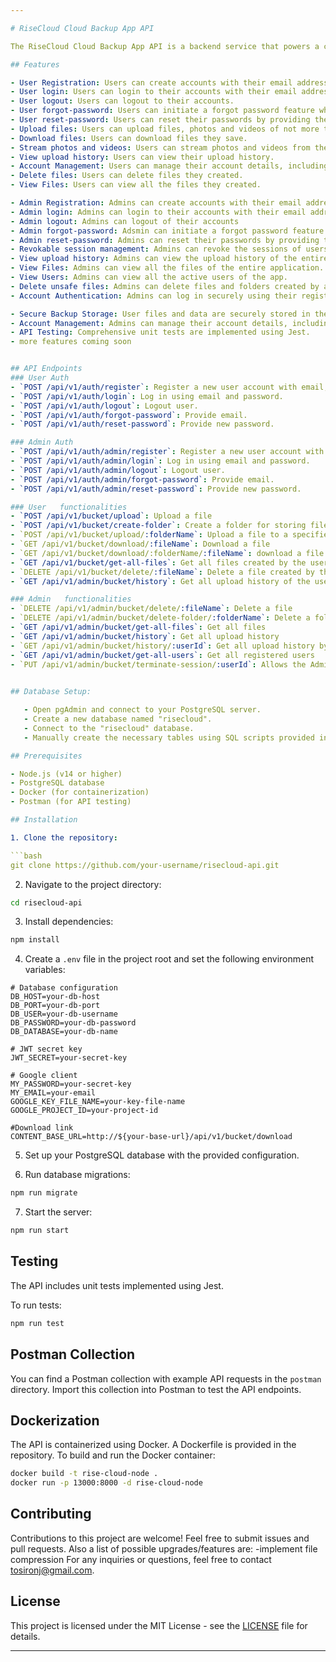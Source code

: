 ```yaml
---

# RiseCloud Cloud Backup App API

The RiseCloud Cloud Backup App API is a backend service that powers a cloud backup system. It allows users to securely create accounts and manage their backups in the cloud. This API is built using TypeScript, Node.js, Express, PostgreSQL, and Jest for testing.

## Features

- User Registration: Users can create accounts with their email address, password, and full name.
- User login: Users can login to their accounts with their email address and password.
- User logout: Users can logout to their accounts.
- User forgot-password: Users can initiate a forgot password feature which sends an authentication token to their provided emails.
- User reset-password: Users can reset their passwords by providing the authenticated token sent to their email and thereafter receive a confirmatory email.
- Upload files: Users can upload files, photos and videos of not more than 200mb.
- Download files: Users can download files they save.
- Stream photos and videos: Users can stream photos and videos from the cloud.
- View upload history: Users can view their upload history.
- Account Management: Users can manage their account details, including password reset.
- Delete files: Users can delete files they created.
- View Files: Users can view all the files they created.

- Admin Registration: Admins can create accounts with their email address, password, and full name.
- Admin login: Admins can login to their accounts with their email address and password.
- Admin logout: Admins can logout of their accounts  
- Admin forgot-password: Adsmin can initiate a forgot password feature which sends an authentication token to their provided emails.
- Admin reset-password: Admins can reset their passwords by providing the authenticated token sent to their email and thereafter receive a confirmatory email.
- Revokable session management: Admins can revoke the sessions of users with their id.
- View upload history: Admins can view the upload history of the entire application as well as the upload history of a single user.
- View Files: Admins can view all the files of the entire application.
- View Users: Admins can view all the active users of the app.
- Delete unsafe files: Admins can delete files and folders created by any user deemed unsafe
- Account Authentication: Admins can log in securely using their registered credentials.

- Secure Backup Storage: User files and data are securely stored in the cloud.
- Account Management: Admins can manage their account details, including password reset.
- API Testing: Comprehensive unit tests are implemented using Jest.
- more features coming soon


## API Endpoints
### User Auth
- `POST /api/v1/auth/register`: Register a new user account with email, password, and full name.
- `POST /api/v1/auth/login`: Log in using email and password.
- `POST /api/v1/auth/logout`: Logout user.
- `POST /api/v1/auth/forgot-password`: Provide email.
- `POST /api/v1/auth/reset-password`: Provide new password.

### Admin Auth
- `POST /api/v1/auth/admin/register`: Register a new user account with email, password, and full name.
- `POST /api/v1/auth/admin/login`: Log in using email and password.
- `POST /api/v1/auth/admin/logout`: Logout user.
- `POST /api/v1/auth/admin/forgot-password`: Provide email.
- `POST /api/v1/auth/admin/reset-password`: Provide new password.

### User   functionalities
- `POST /api/v1/bucket/upload`: Upload a file 
- `POST /api/v1/bucket/create-folder`: Create a folder for storing files 
- `POST /api/v1/bucket/upload/:folderName`: Upload a file to a specified folder from the req.body with the name folderName
- `GET /api/v1/bucket/download/:fileName`: Download a file 
- `GET /api/v1/bucket/download/:folderName/:fileName`: download a file from a specidied folder 
- `GET /api/v1/bucket/get-all-files`: Get all files created by the user 
- `DELETE /api/v1/bucket/delete/:fileName`: Delete a file created by the user 
- `GET /api/v1/admin/bucket/history`: Get all upload history of the user

### Admin   functionalities
- `DELETE /api/v1/admin/bucket/delete/:fileName`: Delete a file 
- `DELETE /api/v1/admin/bucket/delete-folder/:folderName`: Delete a folder and all files in it... Should be used with caution 
- `GET /api/v1/admin/bucket/get-all-files`: Get all files 
- `GET /api/v1/admin/bucket/history`: Get all upload history
- `GET /api/v1/admin/bucket/history/:userId`: Get all upload history by a user
- `GET /api/v1/admin/bucket/get-all-users`: Get all registered users 
- `PUT /api/v1/admin/bucket/terminate-session/:userId`: Allows the Admin to revoke a users session 

 
## Database Setup:

   - Open pgAdmin and connect to your PostgreSQL server.
   - Create a new database named "risecloud".
   - Connect to the "risecloud" database.
   - Manually create the necessary tables using SQL scripts provided in the `database-scripts` folder.

## Prerequisites

- Node.js (v14 or higher)
- PostgreSQL database
- Docker (for containerization)
- Postman (for API testing)

## Installation

1. Clone the repository:

```bash
git clone https://github.com/your-username/risecloud-api.git
```

2. Navigate to the project directory:

```bash
cd risecloud-api
```

3. Install dependencies:

```bash
npm install
```

4. Create a `.env` file in the project root and set the following environment variables:

```env
# Database configuration
DB_HOST=your-db-host
DB_PORT=your-db-port
DB_USER=your-db-username
DB_PASSWORD=your-db-password
DB_DATABASE=your-db-name

# JWT secret key
JWT_SECRET=your-secret-key

# Google client
MY_PASSWORD=your-secret-key
MY_EMAIL=your-email
GOOGLE_KEY_FILE_NAME=your-key-file-name
GOOGLE_PROJECT_ID=your-project-id

#Download link
CONTENT_BASE_URL=http://${your-base-url}/api/v1/bucket/download
```

5. Set up your PostgreSQL database with the provided configuration.

6. Run database migrations:

```bash
npm run migrate
```

7. Start the server:

```bash
npm run start
```


## Testing

The API includes unit tests implemented using Jest.

To run tests:

```bash
npm run test
```

## Postman Collection

You can find a Postman collection with example API requests in the `postman` directory. Import this collection into Postman to test the API endpoints.

## Dockerization 

The API is containerized using Docker. A Dockerfile is provided in the repository. To build and run the Docker container:

```bash
docker build -t rise-cloud-node .
docker run -p 13000:8000 -d rise-cloud-node
```

## Contributing

Contributions to this project are welcome! Feel free to submit issues and pull requests.
Also a list of possible upgrades/features are:
-implement file compression
For any inquiries or questions, feel free to contact [tosironj@gmail.com](mailto:tosironj@gmail.com).
## License

This project is licensed under the MIT License - see the [LICENSE](LICENSE) file for details.

---
```


 
